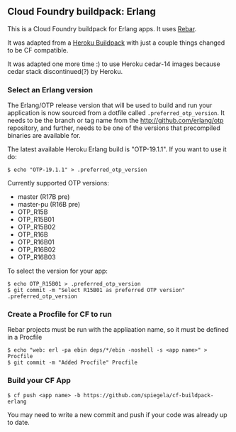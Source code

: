 ## Cloud Foundry buildpack: Erlang

This is a Cloud Foundry buildpack for Erlang apps. It uses [Rebar](https://github.com/basho/rebar).

It was adapted from a [Heroku Buildpack](https://github.com/archaelus/heroku-buildpack-erlang) with just a couple things changed to be CF compatible.

It was adapted one more time :) to use Heroku cedar-14 images because cedar stack discontinued(?) by Heroku. 

### Select an Erlang version

The Erlang/OTP release version that will be used to build and run your application is now sourced from a dotfile called `.preferred_otp_version`. It needs to be the branch or tag name from the http://github.com/erlang/otp repository, and further, needs to be one of the versions that precompiled binaries are available for.

The latest available Heroku Erlang build is "OTP-19.1.1". If you want to use it do:

    $ echo "OTP-19.1.1" > .preferred_otp_version

Currently supported OTP versions:

* master (R17B pre)
* master-pu (R16B pre)
* OTP_R15B
* OTP_R15B01
* OTP_R15B02
* OTP_R16B
* OTP_R16B01
* OTP_R16B02
* OTP_R16B03

To select the version for your app:

    $ echo OTP_R15B01 > .preferred_otp_version
    $ git commit -m "Select R15B01 as preferred OTP version" .preferred_otp_version

### Create a Procfile for CF to run

Rebar projects must be run with the appliaation name, so it must be defined in a Procfile

    $ echo "web: erl -pa ebin deps/*/ebin -noshell -s <app name>" > Procfile
    $ git commit -m "Added Procfile" Procfile

### Build your CF App

    $ cf push <app name> -b https://github.com/spiegela/cf-buildpack-erlang

You may need to write a new commit and push if your code was already up to date.
